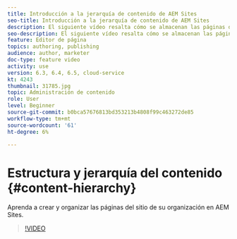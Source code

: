 ```yaml
---
title: Introducción a la jerarquía de contenido de AEM Sites
seo-title: Introducción a la jerarquía de contenido de AEM Sites
description: El siguiente vídeo resalta cómo se almacenan las páginas del sitio en AEM para su organización.
seo-description: El siguiente vídeo resalta cómo se almacenan las páginas del sitio en AEM para su organización.
feature: Editor de página
topics: authoring, publishing
audience: author, marketer
doc-type: feature video
activity: use
version: 6.3, 6.4, 6.5, cloud-service
kt: 4243
thumbnail: 31785.jpg
topic: Administración de contenido
role: User
level: Beginner
source-git-commit: b0bca57676813bd353213b4808f99c463272de85
workflow-type: tm+mt
source-wordcount: '61'
ht-degree: 6%

---
```



# Estructura y jerarquía del contenido {#content-hierarchy}

Aprenda a crear y organizar las páginas del sitio de su organización en AEM Sites.

>[!VIDEO](https://video.tv.adobe.com/v/31785?quality=12&learn=on)

